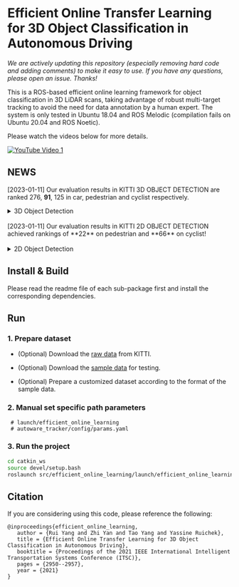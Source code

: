 # Efficient Online Transfer Learning for 3D Object Classification in Autonomous Driving #

*We are actively updating this repository (especially removing hard code and adding comments) to make it easy to use. If you have any questions, please open an issue. Thanks!*

This is a ROS-based efficient online learning framework for object classification in 3D LiDAR scans, taking advantage of robust multi-target tracking to avoid the need for data annotation by a human expert.
The system is only tested in Ubuntu 18.04 and ROS Melodic (compilation fails on Ubuntu 20.04 and ROS Noetic).

Please watch the videos below for more details.

[![YouTube Video 1](https://img.youtube.com/vi/wl5ehOFV5Ac/0.jpg)](https://www.youtube.com/watch?v=wl5ehOFV5Ac)

## NEWS
[2023-01-11] Our evaluation results in KITTI 3D OBJECT DETECTION are ranked 276, **91**, 125 in car, pedestrian and cyclist respectively.
<details>
<summary>3D Object Detection</summary>

*CAR*
![image](https://github.com/epan-utbm/efficient_online_learning/blob/master/IMG/EOTL-3D-CAR-276.png)

*PEDESTRIAN*
![image](https://github.com/epan-utbm/efficient_online_learning/blob/master/IMG/EOTL-3D-PED-091.png)

*CYCLIST*
![image](https://github.com/epan-utbm/efficient_online_learning/blob/master/IMG/EOTL-3D-CYC-125.png)
</details>
<br>
[2023-01-11] Our evaluation results in KITTI 2D OBJECT DETECTION achieved rankings of **22** on pedestrian and **66** on cyclist!
<br>
<br>
<details>
<summary>2D Object Detection</summary>

*CAR*
![image](https://github.com/epan-utbm/efficient_online_learning/blob/master/IMG/EOTL-2D-CAR-312.png)

*PEDESTRIAN*
![image](https://github.com/epan-utbm/efficient_online_learning/blob/master/IMG/EOTL-2D-PED-022.png)

*CYCLIST*
![image](https://github.com/epan-utbm/efficient_online_learning/blob/master/IMG/EOTL-2D-CYC-066.png)
</details>

## Install & Build
Please read the readme file of each sub-package first and install the corresponding dependencies.

## Run
### 1. Prepare dataset
* (Optional) Download the [raw data](http://www.cvlibs.net/datasets/kitti/raw_data.php)  from KITTI.

* (Optional) Download the [sample data](https://github.com/epan-utbm/efficient_online_learning/releases/download/sample_data/2011_09_26_drive_0005_sync.tar) for testing.

* (Optional) Prepare a customized dataset according to the format of the sample data.

### 2. Manual set specific path parameters
     # launch/efficient_online_learning
     # autoware_tracker/config/params.yaml

### 3. Run the project
```sh
cd catkin_ws
source devel/setup.bash
roslaunch src/efficient_online_learning/launch/efficient_online_learning.launch
```

## Citation

If you are considering using this code, please reference the following:

```
@inproceedings{efficient_online_learning,
   author = {Rui Yang and Zhi Yan and Tao Yang and Yassine Ruichek},
   title = {Efficient Online Transfer Learning for 3D Object Classification in Autonomous Driving},
   booktitle = {Proceedings of the 2021 IEEE International Intelligent Transportation Systems Conference (ITSC)},
   pages = {2950--2957},
   year = {2021}
}
```
